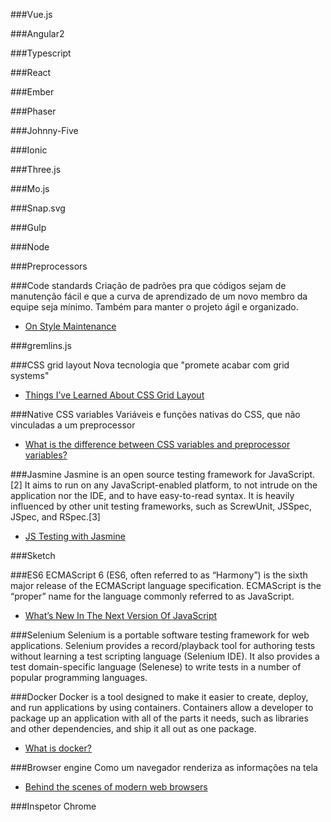 ###Vue.js

###Angular2

###Typescript

###React

###Ember

###Phaser

###Johnny-Five

###Ionic

###Three.js

###Mo.js

###Snap.svg

###Gulp

###Node

###Preprocessors

###Code standards
Criação de padrões pra que códigos sejam de manutenção fácil e que a curva de aprendizado de um novo membro da equipe seja mínimo. Também para manter o projeto ágil e organizado.
- [On Style Maintenance](https://css-tricks.com/on-style-maintenance/)

###gremlins.js

###CSS grid layout 
Nova tecnologia que "promete acabar com grid systems"
- [Things I’ve Learned About CSS Grid Layout](https://css-tricks.com/things-ive-learned-css-grid-layout/)

###Native CSS variables
Variáveis e funções nativas do CSS, que não vinculadas a um preprocessor
- [What is the difference between CSS variables and preprocessor variables?](https://css-tricks.com/difference-between-types-of-css-variables/)

###Jasmine
Jasmine is an open source testing framework for JavaScript.[2] It aims to run on any JavaScript-enabled platform, to not intrude on the application nor the IDE, and to have easy-to-read syntax. It is heavily influenced by other unit testing frameworks, such as ScrewUnit, JSSpec, JSpec, and RSpec.[3]
- [JS Testing with Jasmine](https://www.freelancer.com/community/articles/js-testing-with-jasmine)

###Sketch

###ES6
ECMAScript 6 (ES6, often referred to as “Harmony”) is the sixth major release of the ECMAScript language specification. ECMAScript is the “proper” name for the language commonly referred to as JavaScript.
- [What’s New In The Next Version Of JavaScript](https://www.smashingmagazine.com/2015/10/es6-whats-new-next-version-javascript/) 

###Selenium
Selenium is a portable software testing framework for web applications. Selenium provides a record/playback tool for authoring tests without learning a test scripting language (Selenium IDE). It also provides a test domain-specific language (Selenese) to write tests in a number of popular programming languages.

###Docker
Docker is a tool designed to make it easier to create, deploy, and run applications by using containers. Containers allow a developer to package up an application with all of the parts it needs, such as libraries and other dependencies, and ship it all out as one package.
- [What is docker?](https://opensource.com/resources/what-docker) 


###Browser engine
Como um navegador renderiza as informações na tela
- [Behind the scenes of modern web browsers](http://taligarsiel.com/Projects/howbrowserswork1.htm)

###Inspetor Chrome
